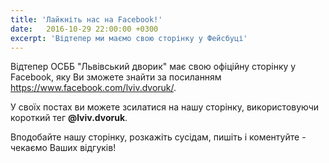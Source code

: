 ```yaml
---
title: 'Лайкніть нас на Facebook!'
date:   2016-10-29 22:00:00 +0300
excerpt: 'Відтепер ми маємо свою сторінку у Фейсбуці'
---
```

Відтепер ОСББ "Львівський дворик" має свою офіційну сторінку у Facebook, 
яку Ви зможете знайти за посиланням <https://www.facebook.com/lviv.dvoruk/>.

У своїх постах ви можете зсилатися на нашу сторінку, використовуючи короткий тег **@lviv.dvoruk**.

Вподобайте нашу сторінку, розкажіть сусідам, пишіть і коментуйте - чекаємо Ваших відгуків!
